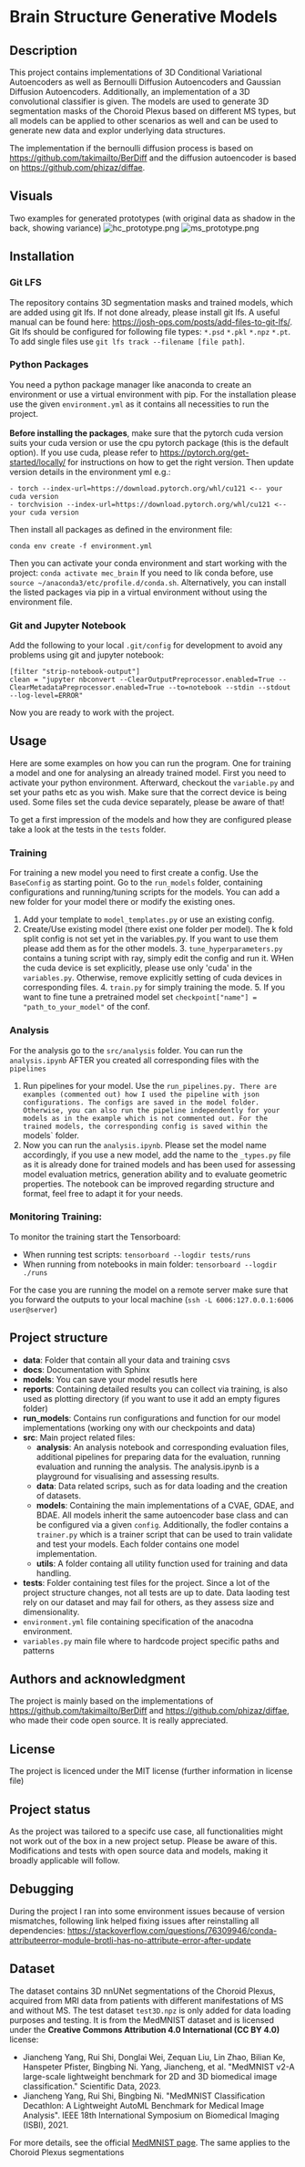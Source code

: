 # Brain Structure Generative Models
## Description
This project contains implementations of 3D Conditional Variational Autoencoders as well as Bernoulli Diffusion Autoencoders and Gaussian Diffusion Autoencoders.
Additionally, an implementation of a 3D convolutional classifier is given.
The models are used to generate 3D segmentation masks of the Choroid Plexus based on different MS types, but all models can be applied to other scenarios as well and can be used to generate new data and explor underlying data structures.

The implementation if the bernoulli diffusion process is based on https://github.com/takimailto/BerDiff and the diffusion autoencoder is based on https://github.com/phizaz/diffae.

## Visuals
Two examples for generated prototypes (with original data as shadow in the back, showing variance)
![hc_prototype.png](reports/figures/hc_prototype.png)
![ms_prototype.png](reports/figures/ms_prototype.png)

## Installation

### Git LFS
The repository contains 3D segmentation masks and trained models, which are added using git lfs.
If not done already, please install git lfs. A useful manual can be found here: https://josh-ops.com/posts/add-files-to-git-lfs/.
Git lfs should be configured for following file types: `*.psd` `*.pkl` `*.npz` `*.pt`.
To add single files use `git lfs track --filename [file path]`.

### Python Packages
You need a python package manager like anaconda to create an environment or use a virtual environment with pip.
For the installation please use the given `environment.yml` as it contains all necessities to run the project. <br><br>
**Before installing the packages**, make sure that the pytorch cuda version suits your cuda version or use the cpu pytorch package (this is the default option).
If you use cuda, please refer to https://pytorch.org/get-started/locally/ for instructions on how to get the right version.
Then update version details in the environment yml e.g.:
```
- torch --index-url=https://download.pytorch.org/whl/cu121 <-- your cuda version
- torchvision --index-url=https://download.pytorch.org/whl/cu121 <-- your cuda version
``` 

Then install all packages as defined in the environment file:
```
conda env create -f environment.yml
```
Then you can activate your conda environment and start working with the project:
``
conda activate mec_brain
``
If you need to lik conda before, use `source ~/anaconda3/etc/profile.d/conda.sh`. 
Alternatively, you can install the listed packages via pip in a virtual environment without using the environment file.

### Git and Jupyter Notebook
Add the following to your local `.git/config` for development to avoid any problems using git and jupyter notebook:
```
[filter "strip-notebook-output"]
clean = "jupyter nbconvert --ClearOutputPreprocessor.enabled=True --ClearMetadataPreprocessor.enabled=True --to=notebook --stdin --stdout --log-level=ERROR"
```

Now you are ready to work with the project.

## Usage
Here are some examples on how you can run the program. One for training a model and one for analysing an already trained model.
First you need to activate your python environment.
Afterward, checkout the `variable.py` and set your paths etc as you wish.
Make sure that the correct device is being used.
Some files set the cuda device separately, please be aware of that!

To get a first impression of the models and how they are configured please take a look at the tests in the `tests` folder.
### Training
For training a new model you need to first create a config.
Use the `BaseConfig` as starting point. Go to the `run_models` folder, containing configurations and running/tuning scripts for the models.
You can add a new folder for your model there or modify the existing ones.
1. Add your template to `model_templates.py` or use an existing config.
2. Create/Use existing model (there exist one folder per model). The k fold split config is not set yet in the variables.py. If you want to use them please add them as for the other models.
   3. `tune_hyperparameters.py` contains a tuning script with ray, simply edit the config and run it. WHen the cuda device is set explicitly, please use only 'cuda' in the `variables.py`. Otherwise, remove explicitly setting of cuda devices in corresponding files.
   4. `train.py` for simply training the mode.
   5. If you want to fine tune a pretrained model set `checkpoint["name"] = "path_to_your_model"` of the conf.
### Analysis
For the analysis go to the `src/analysis` folder. You can run the `analysis.ipynb` AFTER you created all corresponding files with the `pipelines`
1. Run pipelines for your model. Use the `run_pipelines.py. There are examples (commented out) how I used the pipeline with json configurations. The configs are saved in the model folder. Otherwise, you can also run the pipeline independently for your models as in the example which is not commented out. For the trained models, the corresponding config is saved within the `models` folder.
2. Now you can run the `analysis.ipynb`. Please set the model name accordingly, if you use a new model, add the name to the `_types.py`  file as it is already done for trained models and has been used for assessing model evaluation metrics, generation ability and to evaluate geometric properties. The notebook can be improved regarding structure and format, feel free to adapt it for your needs.

### Monitoring Training:
To monitor the training start the Tensorboard: 
+ When running test scripts: `tensorboard --logdir tests/runs`
+ When running from notebooks in main folder: `tensorboard --logdir ./runs`

For the case you are running the model on a remote server make sure that you forward the outputs to your local machine 
(`ssh -L 6006:127.0.0.1:6006 user@server`)

## Project structure 
* **data**: Folder that contain all your data and training csvs
* **docs**: Documentation with Sphinx
* **models**: You can save your model resutls here
* **reports**: Containing detailed results you can collect via training, is also used as plotting directory (if you want to use it add an empty figures folder)
* **run_models**: Contains run configurations and function for our model implementations (working ony with our checkpoints and data)
* **src**: Main project related files:
  * **analysis**: An analysis notebook and corresponding evaluation files, additional pipelines for preparing data for the evaluation, running evaluation and running the analysis. The analysis.ipynb is a playground for visualising and assessing results.
  * **data**: Data related scrips, such as for data loading and the creation of datasets.
  * **models**: Containing the main implementations of a CVAE, GDAE, and BDAE. All models inherit the same autoencoder base class and can be configured via a given `config`. Additionally, the fodler contains a `trainer.py` which is a trainer script that can be used to train validate and test your models. Each folder contains one model implementation.
  * **utils**: A folder containg all utility function used for training and data handling.
* **tests**: Folder containing test files for the project. Since a lot of the project structure changes, not all tests are up to date. Data laoding test rely on our dataset and may fail for others, as they assess size and dimensionality.
*  `environment.yml` file containing specification of the anacodna environment.
*  `variables.py` main file where to hardcode project specific paths and patterns
## Authors and acknowledgment
The project is mainly based on the implementations of https://github.com/takimailto/BerDiff and https://github.com/phizaz/diffae, who made their code open source.
It is really appreciated.

## License
The project is licenced under the MIT license (further information in license file)

## Project status
As the project was tailored to a specifc use case, all functionalities might not work out of the box in a new project setup. Please be aware of this. Modifications and tests with open source data and models, making it broadly applicable will follow.

## Debugging
During the project I ran into some environment issues because of version mismatches, following link helped fixing issues after reinstalling all dependencies:
https://stackoverflow.com/questions/76309946/conda-attributeerror-module-brotli-has-no-attribute-error-after-update

## Dataset
The dataset contains 3D nnUNet segmentations of the Choroid Plexus, acquired from MRI data from patients with different manifestations of MS and without MS.
The test dataset `test3D.npz` is only added for data loading purposes and testing.
It is from the MedMNIST dataset and is licensed under the **Creative Commons Attribution 4.0 International (CC BY 4.0)** license:
* Jiancheng Yang, Rui Shi, Donglai Wei, Zequan Liu, Lin Zhao, Bilian Ke, Hanspeter Pfister, Bingbing Ni. Yang, Jiancheng, et al. "MedMNIST v2-A large-scale lightweight benchmark for 2D and 3D biomedical image classification." Scientific Data, 2023.
* Jiancheng Yang, Rui Shi, Bingbing Ni. "MedMNIST Classification Decathlon: A Lightweight AutoML Benchmark for Medical Image Analysis". IEEE 18th International Symposium on Biomedical Imaging (ISBI), 2021.<br>

For more details, see the official  [MedMNIST page](https://medmnist.com/).
The same applies to the Choroid Plexus segmentations
